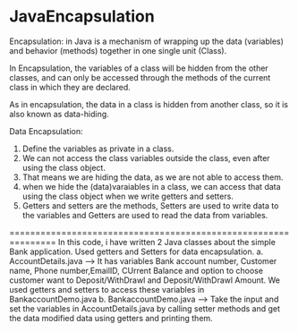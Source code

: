 # JavaEncapsulation

Encapsulation: in Java is a mechanism of wrapping up the data (variables) and behavior (methods) together in one single unit (Class).

In Encapsulation, the variables of a class will be hidden from the other classes, and can only be accessed through the methods of the current class in which they are declared.

As in encapsulation, the data in a class is hidden from another class, so it is also known as data-hiding.

Data Encapsulation: 
1. Define the variables as private in a class. 
2. We can not access the class variables outside the class, even after using the class object.
3. That means we are hiding the data, as we are not able to access them.
4. when we hide the (data)varaiables in a class, we can access that data using the class object when we write getters and setters.
5. Getters and setters are the methods, Setters are used to write data to the variables and Getters are used to read the data from variables.


===============================================================
In this code, i have written 2 Java classes about the simple Bank application.
Used getters and Setters for data encapsulation.
  a. AccountDetails.java --> It has variables Bank account number, Customer name, Phone number,EmailID, CUrrent Balance and option to           choose customer want to Deposit/WithDrawl and Deposit/WithDrawl Amount. We used getters and setters to access these variables in           BankaccountDemo.java
  b. BankaccountDemo.java --> Take the input and set the variables in AccountDetails.java by calling setter methods
     and get the data  modified data using getters and printing them.
   
